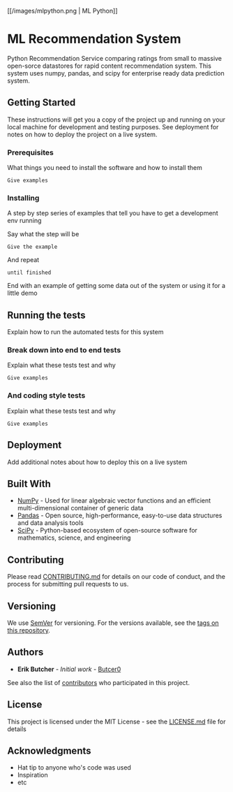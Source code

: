 [[/images/mlpython.png | ML Python]]

# ML Recommendation System

Python Recommendation Service comparing ratings from small to massive open-sorce datastores for rapid content recommendation system. This system uses numpy, pandas, and scipy for enterprise ready data prediction system.

## Getting Started

These instructions will get you a copy of the project up and running on your local machine for development and testing purposes. See deployment for notes on how to deploy the project on a live system.

### Prerequisites

What things you need to install the software and how to install them

```
Give examples
```

### Installing

A step by step series of examples that tell you have to get a development env running

Say what the step will be

```
Give the example
```

And repeat

```
until finished
```

End with an example of getting some data out of the system or using it for a little demo

## Running the tests

Explain how to run the automated tests for this system

### Break down into end to end tests

Explain what these tests test and why

```
Give examples
```

### And coding style tests

Explain what these tests test and why

```
Give examples
```

## Deployment

Add additional notes about how to deploy this on a live system

## Built With

* [NumPy](http://http://www.numpy.org/) - Used for linear algebraic vector functions and an efficient multi-dimensional container of generic data
* [Pandas](https://pandas.pydata.org/) - Open source, high-performance, easy-to-use data structures and data analysis tools
* [SciPy](https://www.scipy.org/) - Python-based ecosystem of open-source software for mathematics, science, and engineering

## Contributing

Please read [CONTRIBUTING.md](https://gist.github.com/PurpleBooth/b24679402957c63ec426) for details on our code of conduct, and the process for submitting pull requests to us.

## Versioning

We use [SemVer](http://semver.org/) for versioning. For the versions available, see the [tags on this repository](https://github.com/your/project/tags). 

## Authors

* **Erik Butcher** - *Initial work* - [Butcer0](https://github.com/butcer0)

See also the list of [contributors](https://github.com/your/project/contributors) who participated in this project.

## License

This project is licensed under the MIT License - see the [LICENSE.md](LICENSE.md) file for details

## Acknowledgments

* Hat tip to anyone who's code was used
* Inspiration
* etc

